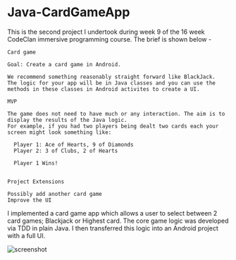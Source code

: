 # Java-CardGameApp

This is the second project I undertook during week 9 of the 16 week CodeClan immersive programming course. 
The brief is shown below -

```
Card game

Goal: Create a card game in Android.

We recommend something reasonably straight forward like BlackJack.
The logic for your app will be in Java classes and you can use the methods in these classes in Android activites to create a UI.

MVP

The game does not need to have much or any interaction. The aim is to display the results of the Java logic.
For example, if you had two players being dealt two cards each your screen might look something like:

  Player 1: Ace of Hearts, 9 of Diamonds
  Player 2: 3 of Clubs, 2 of Hearts

  Player 1 Wins!
  
  
Project Extensions

Possibly add another card game
Improve the UI
```


I implemented a card game app which allows a user to select between 2 card games; Blackjack or Highest card.
The core game logic was developed via TDD in plain Java. 
I then transferred this logic into an Android project with a full UI.

![screenshot](https://github.com/heatherrae150/Java-CardGameApp/blob/master/Screen%20Shot%202017-10-25%20at%2000.59.19.png)
